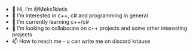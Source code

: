 - 👋 Hi, I’m @Meks1kietis
- 👀 I’m interested in c++, c# and programming in general
- 🌱 I’m currently learning c++/c#
- 💞️ I’m looking to collaborate on c++ projects and some other interesting projects
- 📫 How to reach me - u can write me on discord kriause

<!---
Meks1kietis/Meks1kietis is a ✨ special ✨ repository because its `README.md` (this file) appears on your GitHub profile.
You can click the Preview link to take a look at your changes.
--->
